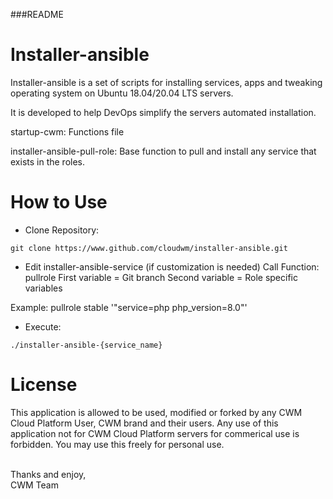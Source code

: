 ###README
# Installer-ansible

Installer-ansible is a set of scripts for installing services, apps and tweaking operating system on Ubuntu 18.04/20.04 LTS servers.

It is developed to help DevOps simplify the servers automated installation.

startup-cwm:
Functions file

installer-ansible-pull-role:
Base function to pull and install any service that exists in the roles.

# How to Use

 - Clone Repository:
```
git clone https://www.github.com/cloudwm/installer-ansible.git
```

- Edit installer-ansible-service (if customization is needed)
Call Function: pullrole
First variable = Git branch
Second variable = Role specific variables

Example:
pullrole stable '"service=php php_version=8.0"'

- Execute:
```
./installer-ansible-{service_name}
```

# License

This application is allowed to be used, modified or forked by any CWM Cloud Platform User, CWM brand and their users. Any use of this application not for CWM Cloud Platform servers for commerical use is forbidden. You may use this freely for personal use.

<br />
Thanks and enjoy,<br />
CWM Team<br />
